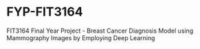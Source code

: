 # FYP-FIT3164
FIT3164 Final Year Project - Breast Cancer Diagnosis Model using Mammography Images by Employing Deep Learning
